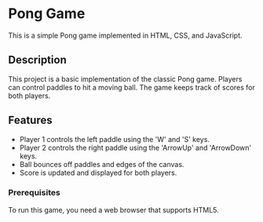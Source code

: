 # Pong Game
This is a simple Pong game implemented in HTML, CSS, and JavaScript.

## Description
This project is a basic implementation of the classic Pong game. 
Players can control paddles to hit a moving ball. 
The game keeps track of scores for both players.

## Features
- Player 1 controls the left paddle using the 'W' and 'S' keys.
- Player 2 controls the right paddle using the 'ArrowUp' and 'ArrowDown' keys.
- Ball bounces off paddles and edges of the canvas.
- Score is updated and displayed for both players.

### Prerequisites
To run this game, you need a web browser that supports HTML5.
